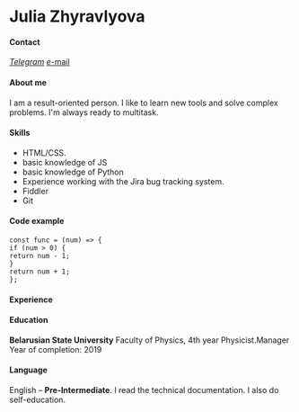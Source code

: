 # Julia Zhyravlyova
#### Contact
[*Telegram*](https://t.me/julia_zhyravlyova)
[*e*-mail](mailto:ulashyp517@gmail.com)
#### About me
I am a result-oriented person. I like to learn new tools and solve complex problems. I'm always ready to multitask.
#### Skills
* HTML/CSS.
* basic knowledge of JS
* basic knowledge of Python
* Experience working with the Jira bug tracking system.
* Fiddler
* Git
#### Code example
```
const func = (num) => {
if (num > 0) {
return num - 1;
}
return num + 1;
};
```
#### Experience
#### Education
**Belarusian State University**
Faculty of Physics, 4th year
Physicist.Manager
Year of completion: 2019
#### Language
English – **Pre-Intermediate**. I read the technical documentation. I also do self-education.
